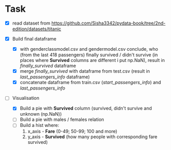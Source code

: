 # Task
- [x] read dataset from 
https://github.com/Sisha3342/pydata-book/tree/2nd-edition/datasets/titanic

- [x] Build final dataframe
    - [x] with genderclassmodel.csv and gendermodel.csv 
        conclude, who (from the last 418 passengers) finally survived / didn't survive
        (in places where **Survived** columns are different i put np.NaN), result in *finally_survived* dataframe
    - [x] merge *finally_survived* with dataframe from test.csv (result in *last_passengers_info* dataframe)
    - [x] concatenate dataframe from train.csv (*start_passengers_info*) and *last_passengers_info*
- [ ] Visualisation
    - [x] Build a pie with **Survived** column (survived, didn't survive and unknown (np.NaN))
    - [ ] Build a pie with males / females relation
    - [ ] Build a hist where: 
        1) x_axis - **Fare** (0-49; 50-99; 100 and more)
        2) y_axis - **Survived** (how many people with corresponding fare survived)